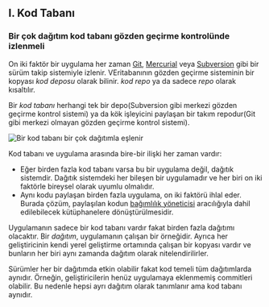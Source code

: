 ## I. Kod Tabanı
### Bir çok dağıtım kod tabanı gözden geçirme kontrolünde izlenmeli

On iki faktör bir uygulama her zaman [Git](https://git-scm.com/), [Mercurial](http://mercurial.selenic.com/) veya [Subversion](https://subversion.apache.org/) gibi bir sürüm takip sistemiyle izlenir. VEritabanının gözden geçirme sisteminin bir kopyası *kod deposu* olarak bilinir. *kod repo* ya da sadece *repo* olarak kısaltılır.

Bir *kod tabanı* herhangi tek bir depo(Subversion gibi merkezi gözden geçirme kontrol sistemi) ya da kök işleyicini paylaşan bir takım repodur(Git gibi merkezi olmayan gözden geçirme kontrol sistemi).

![Bir kod tabanı bir çok dağıtımla eşlenir](/images/codebase-deploys.png)

Kod tabanı ve uygulama arasında bire-bir ilişki her zaman vardır:

* Eğer birden fazla kod tabanı varsa bu bir uygulama değil, dağıtık sistemdir. Dağıtık sistemdeki her bileşen bir uygulamadır ve her biri on iki faktörle bireysel olarak uyumlu olmalıdır.
* Aynı kodu paylaşan birden fazla uygulama, on iki faktörü ihlal eder. Burada çözüm, paylaşılan kodun [bağımlılık yöneticisi](./dependencies) aracılığıyla dahil edilebilecek kütüphanelere dönüştürülmesidir.


Uygulamanın sadece bir kod tabanı vardır fakat birden fazla dağıtımı olacaktır. Bir *dağıtım*, uygulamanın çalışan bir örneğidir. Ayrıca her geliştiricinin kendi yerel geliştirme ortamında çalışan bir kopyası vardır ve bunların her biri aynı zamanda dağıtım olarak nitelendirilirler.

Sürümler her bir dağıtımda etkin olabilir fakat kod temeli tüm dağıtımlarda aynıdır. Örneğin, geliştiricilerin henüz uygulamaya eklenmemiş commitleri olabilir. Bu nedenle hepsi ayrı dağıtım olarak tanımlanır ama kod tabanı aynıdır.
